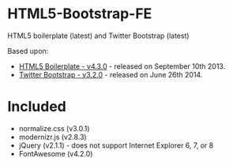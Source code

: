 HTML5-Bootstrap-FE
==================

HTML5 boilerplate (latest) and Twitter Bootstrap (latest)


Based upon:

- [HTML5 Boilerplate - v4.3.0](https://github.com/h5bp/html5-boilerplate) - released on September 10th 2013.
- [Twitter Bootstrap - v3.2.0](https://github.com/twbs/bootstrap) - released on June 26th 2014.

Included
========

- normalize.css (v3.0.1)
- modernizr.js (v2.8.3)
- jQuery (v2.1.1) - does not support Internet Explorer 6, 7, or 8
- FontAwesome (v4.2.0)



